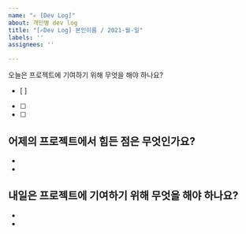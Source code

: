 ```yaml
---
name: "✍️ [Dev Log]"
about: 개인별 dev log
title: "[✍️Dev Log] 본인이름 / 2021-월-일"
labels: ''
assignees: ''

---
```


오늘은 프로젝트에 기여하기 위해 무엇을 해야 하나요?
- [ ] 
- [ ]
- [ ]


어제의 프로젝트에서 힘든 점은 무엇인가요?
-
-
-


내일은 프로젝트에 기여하기 위해 무엇을 해야 하나요?
-
-
-
